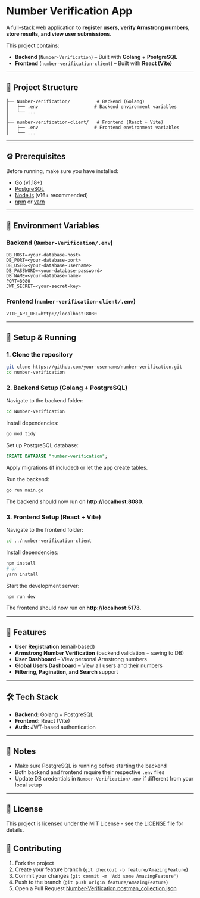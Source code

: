 # Number Verification App

A full-stack web application to **register users, verify Armstrong numbers, store results, and view user submissions**.

This project contains:
- **Backend** (`Number-Verification`) – Built with **Golang** + **PostgreSQL**
- **Frontend** (`number-verification-client`) – Built with **React (Vite)**

---

## 📂 Project Structure

```
├── Number-Verification/          # Backend (Golang)
│   ├── .env                     # Backend environment variables
│   └── ...
│
├── number-verification-client/   # Frontend (React + Vite)
│   ├── .env                     # Frontend environment variables
│   └── ...
```

---

## ⚙️ Prerequisites

Before running, make sure you have installed:
- [Go](https://go.dev/doc/install) (v1.18+)
- [PostgreSQL](https://www.postgresql.org/download/)
- [Node.js](https://nodejs.org/) (v16+ recommended)
- [npm](https://www.npmjs.com/) or [yarn](https://yarnpkg.com/)

---

## 🔑 Environment Variables

### Backend (`Number-Verification/.env`)

```env
DB_HOST=<your-database-host>
DB_PORT=<your-database-port>
DB_USER=<your-database-username>
DB_PASSWORD=<your-database-password>
DB_NAME=<your-database-name>
PORT=8080
JWT_SECRET=<your-secret-key>
```

### Frontend (`number-verification-client/.env`)

```env
VITE_API_URL=http://localhost:8080
```

---

## 🚀 Setup & Running

### 1. Clone the repository

```bash
git clone https://github.com/your-username/number-verification.git
cd number-verification
```

### 2. Backend Setup (Golang + PostgreSQL)

Navigate to the backend folder:
```bash
cd Number-Verification
```

Install dependencies:
```bash
go mod tidy
```

Set up PostgreSQL database:
```sql
CREATE DATABASE "number-verification";
```

Apply migrations (if included) or let the app create tables.

Run the backend:
```bash
go run main.go
```

The backend should now run on **http://localhost:8080**.

### 3. Frontend Setup (React + Vite)

Navigate to the frontend folder:
```bash
cd ../number-verification-client
```

Install dependencies:
```bash
npm install
# or
yarn install
```

Start the development server:
```bash
npm run dev
```

The frontend should now run on **http://localhost:5173**.

---

## 📖 Features

- **User Registration** (email-based)
- **Armstrong Number Verification** (backend validation + saving to DB)
- **User Dashboard** – View personal Armstrong numbers
- **Global Users Dashboard** – View all users and their numbers
- **Filtering, Pagination, and Search** support

---

## 🛠 Tech Stack

- **Backend:** Golang + PostgreSQL
- **Frontend:** React (Vite)
- **Auth:** JWT-based authentication

---

## 📌 Notes

- Make sure PostgreSQL is running before starting the backend
- Both backend and frontend require their respective `.env` files
- Update DB credentials in `Number-Verification/.env` if different from your local setup

---

## 📄 License

This project is licensed under the MIT License - see the [LICENSE](LICENSE) file for details.

## 🤝 Contributing

1. Fork the project
2. Create your feature branch (`git checkout -b feature/AmazingFeature`)
3. Commit your changes (`git commit -m 'Add some AmazingFeature'`)
4. Push to the branch (`git push origin feature/AmazingFeature`)
5. Open a Pull Request
[Number-Verification.postman_collection.json](https://github.com/user-attachments/files/22119601/Number-Verification.postman_collection.json)
